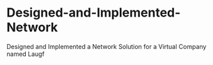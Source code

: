 # Designed-and-Implemented-Network
Designed and Implemented a Network Solution for a Virtual Company named Laugf
